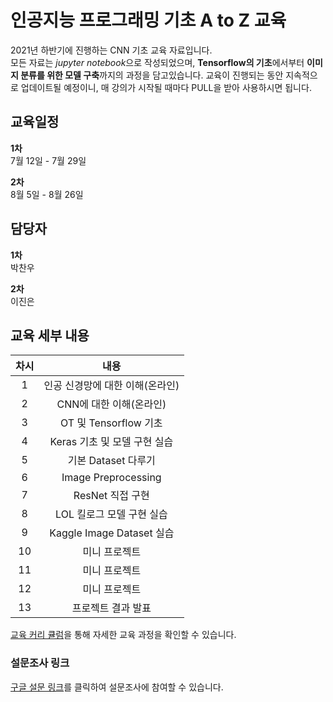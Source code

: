 # 인공지능 프로그래밍 기초 A to Z 교육

2021년 하반기에 진행하는 CNN 기초 교육 자료입니다.  
모든 자료는 *jupyter notebook*으로 작성되었으며, **Tensorflow의 기초**에서부터 **이미지 분류를 위한 모델 구축**까지의 과정을 담고있습니다. 교육이 진행되는 동안 지속적으로 업데이트될 예정이니, 매 강의가 시작될 때마다 PULL을 받아 사용하시면 됩니다.


## 교육일정

__1차__   
  7월 12일 - 7월 29일  
  
__2차__   
  8월 5일 - 8월 26일

## 담당자

__1차__  
  박찬우
  
__2차__  
  이진은

## 교육 세부 내용

| 차시 | 내용
|:---:|:---:|
| 1 | 인공 신경망에 대한 이해(온라인)|
| 2 | CNN에 대한 이해(온라인) |
| 3 | OT 및 Tensorflow 기초 |
| 4 | Keras 기초 및 모델 구현 실습 |
| 5 | 기본 Dataset 다루기 |
| 6 | Image Preprocessing | 
| 7 | ResNet 직접 구현 | 
| 8 | LOL 킬로그 모델 구현 실습 |
| 9 | Kaggle Image Dataset 실습 | 
| 10 | 미니 프로젝트 |
| 11 | 미니 프로젝트 |
| 12 | 미니 프로젝트 |
| 13 | 프로젝트 결과 발표 |


[교육 커리 큘럼](https://www.baeulang.kr/bbs/board.php?bo_table=AI&wr_id=16&sca=부산)을 통해 자세한 교육 과정을 확인할 수 있습니다.


### 설문조사 링크

[구글 설문 링크](https://forms.gle/pkMJK3DfPaPazVFk6)를 클릭하여 설문조사에 참여할 수 있습니다.
